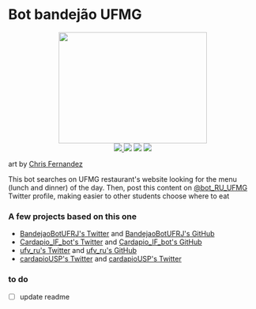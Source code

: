 # Bot bandejão UFMG
<p align="center">
  <img src="https://cdn.dribbble.com/users/179241/screenshots/3634911/chris-fernandez-hoagie-bot-2.png" width="300" height="225">
<br>

  <a href="https://twitter.com/bot_RU_UFMG">
    <img src='https://img.shields.io/twitter/url?label=%40bot_RU_UFMG&url=https%3A%2F%2Ftwitter.com%2Fbot_RU_UFMG'></img>
  </a>
  <img src="https://img.shields.io/github/issues/vitor-mafra/bot_bandejao_UFMG"></img>
  <img src="https://img.shields.io/github/stars/vitor-mafra/bot_bandejao_UFMG"></img>
  <img src="https://img.shields.io/github/forks/vitor-mafra/bot_bandejao_UFMG"></img> 

</p>

art by [Chris Fernandez](https://dribbble.com/shots/3634911-Nom-Nom-Nom)

This bot searches on UFMG restaurant's website looking for the menu (lunch and dinner) of the day. Then, post this content on [@bot_RU_UFMG](https://twitter.com/bot_RU_UFMG) Twitter profile, making easier to other students choose where to eat

### A few projects based on this one
- [BandejaoBotUFRJ's Twitter](twitter.com/BandejaoBotUFRJ) and [BandejaoBotUFRJ's GitHub](https://github.com/liaporto/bandejaobot-ufrj/tree/master)
- [Cardapio_IF_bot's Twitter](twitter.com/Cardapio_IF_bot) and [Cardapio_IF_bot's GitHub](https://github.com/pedroaf0/Cardapio_twitter_Bot) 
- [ufv_ru's Twitter](twitter.com/ufv_ru) and [ufv_ru's GitHub](https://github.com/coelhobf/ufv_ru_bot)
- [cardapioUSP's Twitter](twitter.com/cardapioUSP) and [cardapioUSP's Twitter](https://github.com/ViniciusFH/bandejao-usp)

### to do
- [ ] update readme

